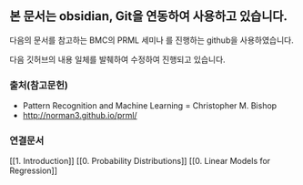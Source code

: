 ## 본 문서는 obsidian, Git을 연동하여 사용하고 있습니다.

다음의 문서를 참고하는 BMC의 PRML 세미나 를 진행하는 github을 사용하였습니다.

다음 깃허브의 내용 일체를 발췌하여 수정하여 진행되고 있습니다.

### 출처(참고문헌)
- Pattern Recognition and Machine Learning = Christopher M. Bishop
- http://norman3.github.io/prml/

### 연결문서
[[1. Introduction]]
[[0. Probability Distributions]]
[[0. Linear Models for Regression]]

